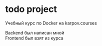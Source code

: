 # todo project

Учебный курс по Docker на karpov.courses

Backend был написан мной \
Frontend был взят из курса
